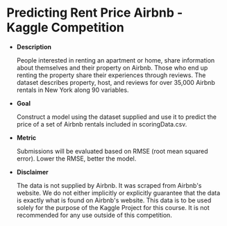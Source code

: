 # Predicting Rent Price Airbnb - Kaggle Competition
* **Description**

    People interested in renting an apartment or home, share information about themselves and their property on Airbnb. Those who end up renting the property 
    share their experiences through reviews. The dataset describes property, host, and reviews for over 35,000 Airbnb rentals in New York along 90 variables.

* **Goal**
 
    Construct a model using the dataset supplied and use it to predict the price of a set of Airbnb rentals included in scoringData.csv.

* **Metric**
   
    Submissions will be evaluated based on RMSE (root mean squared error). Lower the RMSE, better the model.

* **Disclaimer**

  The data is not supplied by Airbnb. It was scraped from Airbnb's website. We do not either implicitly or 
  explicitly guarantee that the data is exactly what is found on Airbnb's website. This data is to be used solely for the purpose 
  of the Kaggle Project for this course. It is not recommended for any use outside of this competition.
